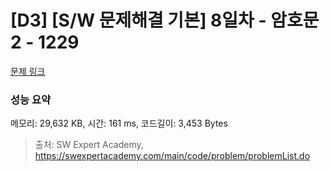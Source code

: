 # [D3] [S/W 문제해결 기본] 8일차 - 암호문2 - 1229 

[문제 링크](https://swexpertacademy.com/main/code/problem/problemDetail.do?contestProbId=AV14yIsqAHYCFAYD) 

### 성능 요약

메모리: 29,632 KB, 시간: 161 ms, 코드길이: 3,453 Bytes



> 출처: SW Expert Academy, https://swexpertacademy.com/main/code/problem/problemList.do